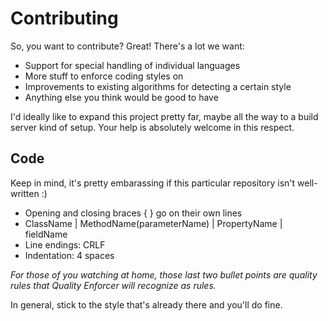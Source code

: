 # Contributing

So, you want to contribute? Great! There's a lot we want:

* Support for special handling of individual languages
* More stuff to enforce coding styles on
* Improvements to existing algorithms for detecting a certain style
* Anything else you think would be good to have

I'd ideally like to expand this project pretty far, maybe all the way to a build server
kind of setup. Your help is absolutely welcome in this respect.

## Code

Keep in mind, it's pretty embarassing if this particular repository isn't well-written :)

* Opening and closing braces { } go on their own lines
* ClassName | MethodName(parameterName) | PropertyName | fieldName
* Line endings: CRLF
* Indentation: 4 spaces

*For those of you watching at home, those last two bullet points are quality rules that
Quality Enforcer will recognize as rules.*

In general, stick to the style that's already there and you'll do fine.